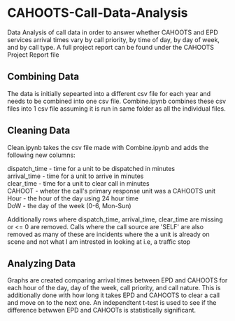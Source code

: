 # CAHOOTS-Call-Data-Analysis
Data Analysis of call data in order to answer whether CAHOOTS and EPD services arrival times vary by call priority, by time of day, by day of week, and by call type. A full project report can be found under the CAHOOTS Project Report file
## Combining Data
The data is initially sepearted into a different csv file for each year and needs to be combined into one csv file. Combine.ipynb combines these csv files into 1 csv file assuming it is run in same folder as all the individual files.
## Cleaning Data
Clean.ipynb takes the csv file made with Combine.ipynb and adds the following new columns:

dispatch_time - time for a unit to be dispatched in minutes  
arrival_time - time for a unit to arrive in minutes  
clear_time - time for a unit to clear call in minutes  
CAHOOT - wheter the call's primary response unit was a CAHOOTS unit  
Hour - the hour of the day using 24 hour time  
DoW - the day of the week (0-6, Mon-Sun)  

Additionally rows where dispatch_time, arrival_time, clear_time are missing or <= 0 are removed.
Calls where the call source are 'SELF' are also removed as many of these are incidents where the a unit is already on scene and not what I am intrested in looking at i.e, a traffic stop

## Analyzing Data
Graphs are created comparing arrival times between EPD and CAHOOTS for each hour of the day, day of the week, call priority, and call nature. This is additionally done with how long it takes EPD and CAHOOTS to clear a call and move on to the next one. An independtent t-test is used to see if the difference betwwen EPD and CAHOOTs is statistically significant. 

